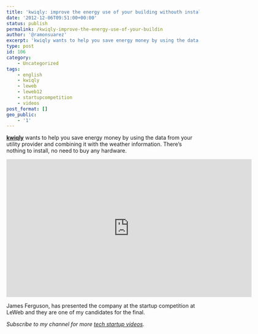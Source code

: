 ```yaml
---
title: 'kwiqly: improve the energy use of your building withouth installing hardware'
date: '2012-12-06T09:51:00+00:00'
status: publish
permalink: /kwiqly-improve-the-energy-use-of-your-buildin
author: '@ramonsuarez'
excerpt: 'kwiqly wants to help you save energy money by using the data from your utility provider and combining it with the weather information. There''s nothing to install, no need to buy any hardware. James Ferguson, has presented the company at the startu...'
type: post
id: 106
category:
    - Uncategorized
tags:
    - english
    - kwiqly
    - leweb
    - leweb12
    - startupcompetition
    - videos
post_format: []
geo_public:
    - '1'
---
```

**[kwiqly](http://kwiqly.com/)** wants to help you save energy money by using the data from your utility provider and combining it with the weather information. There’s nothing to install, no need to buy any hardware.

<span class="embed-youtube" style="text-align:center; display: block;"><iframe allowfullscreen="true" class="youtube-player" height="360" loading="lazy" sandbox="allow-scripts allow-same-origin allow-popups allow-presentation" src="https://www.youtube.com/embed/eMJkwl0XATE?version=3&rel=1&showsearch=0&showinfo=1&iv_load_policy=1&fs=1&hl=en-US&autohide=2&wmode=transparent" style="border:0;" width="640"></iframe></span>

James Ferguson, has presented the company at the startup competition at LeWeb and they are one of my candidates for the final.

*Subscribe to my channel for more [tech startup videos](https://www.youtube.com/user/ramonsuarezv "tech startups and coworking videos").*